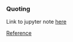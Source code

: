 ### Quoting

Link to jupyter note [here](./ipynb--index/index.ipynb) 

[Reference](./references.md)



